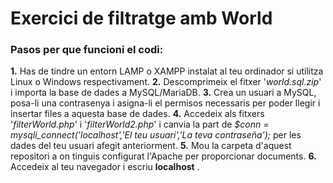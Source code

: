 # Exercici de filtratge amb World
### Pasos per que funcioni el codi:
**1.** Has de tindre un entorn LAMP o XAMPP instalat al teu ordinador si utilitza Linux o Windows respectivament.
**2.** Descomprimeix el fitxer '*world.sql.zip*' i importa la base de dades a MySQL/MariaDB.
**3.** Crea un usuari a MySQL, posa-li una contrasenya i asigna-li el permisos necessaris per poder llegir i insertar files a aquesta base de dades.
**4.** Accedeix als fitxers '*filterWorld.php*' i '*filterWorld2.php*' i canvia la part de *$conn = mysqli_connect('localhost','El teu usuari','La teva contraseña');* per les dades del teu usuari afegit anteriorment.
**5.** Mou la carpeta d'aquest repositori a on tinguis configurat l'Apache per proporcionar documents.
**6.** Accedeix al teu navegador i escriu **localhost** .
